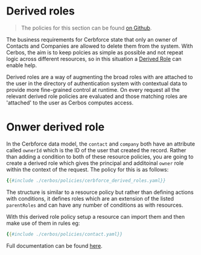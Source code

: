 # Derived roles

> The policies for this section can be found [on Github](https://github.com/cerbos/tutorial/tree/main/src/07-derived-roles/cerbos).

The business requirements for Cerbforce state that only an owner of Contacts and Companies are allowed to delete them from the system. With Cerbos, the aim is to keep polcies as simple as possible and not repeat logic across different resources, so in this situation a [Derived Role](https://docs.cerbos.dev/cerbos/latest/policies/derived_roles.html) can enable help.

Derived roles are a way of augmenting the broad roles with are attached to the user in the directory of authentication system with contextual data to provide more fine-grained control at runtime. On every request all the relevant derived role policies are evaluated and those matching roles are 'attached' to the user as Cerbos computes access.

# Onwer derived role

In the Cerbforce data model, the `contact` and `company` both have an attribute called `ownerId` which is the ID of the user that created the record. Rather than adding a condition to both of these resource policies, you are going to create a derived role which gives the principal and additoinal `owner` role within the context of the request. The policy for this is as follows:

 ```yaml
{{#include ./cerbos/policies/cerbforce_derived_roles.yaml}}
```

The structure is similar to a resource policy but rather than defining actions with conditions, it defines roles which are an extension of the listed `parentRoles` and can have any number of conditions as with resources.

With this derived role policy setup a resource can import them and then make use of them in rules eg:

```yaml
{{#include ./cerbos/policies/contact.yaml}}
```

Full documentation can be found [here](https://docs.cerbos.dev/cerbos/latest/policies/derived_roles.html).